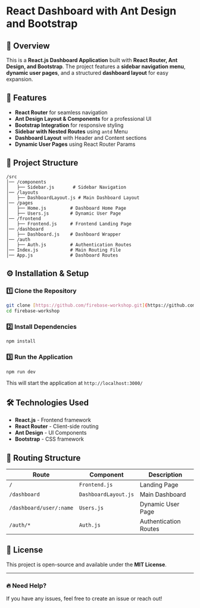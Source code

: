 # React Dashboard with Ant Design and Bootstrap

## 📌 Overview
This is a **React.js Dashboard Application** built with **React Router, Ant Design, and Bootstrap**. The project features a **sidebar navigation menu**, **dynamic user pages**, and a structured **dashboard layout** for easy expansion.

## 🚀 Features
- **React Router** for seamless navigation
- **Ant Design Layout & Components** for a professional UI
- **Bootstrap Integration** for responsive styling
- **Sidebar with Nested Routes** using `antd` Menu
- **Dashboard Layout** with Header and Content sections
- **Dynamic User Pages** using React Router Params

## 📂 Project Structure
```
/src
│── /components
│   ├── Sidebar.js       # Sidebar Navigation
│── /layouts
│   ├── DashboardLayout.js # Main Dashboard Layout
│── /pages
│   ├── Home.js         # Dashboard Home Page
│   ├── Users.js        # Dynamic User Page
│── /frontend
│   ├── Frontend.js     # Frontend Landing Page
│── /dashboard
│   ├── Dashboard.js    # Dashboard Wrapper
│── /auth
│   ├── Auth.js         # Authentication Routes
│── Index.js            # Main Routing File
│── App.js              # Dashboard Routes
```

## ⚙️ Installation & Setup

### 1️⃣ Clone the Repository
```sh
git clone [https://github.com/firebase-workshop.git](https://github.com/UsmanMERN/firebase-workshop)
cd firebase-workshop
```

### 2️⃣ Install Dependencies
```sh
npm install
```

### 3️⃣ Run the Application
```sh
npm run dev
```
This will start the application at `http://localhost:3000/`

## 🛠 Technologies Used
- **React.js** - Frontend framework
- **React Router** - Client-side routing
- **Ant Design** - UI Components
- **Bootstrap** - CSS framework

## 🔄 Routing Structure
| Route                  | Component          | Description |
|------------------------|--------------------|-------------|
| `/`                    | `Frontend.js`      | Landing Page |
| `/dashboard`           | `DashboardLayout.js` | Main Dashboard |
| `/dashboard/user/:name` | `Users.js`         | Dynamic User Page |
| `/auth/*`              | `Auth.js`          | Authentication Routes |


## 📜 License
This project is open-source and available under the **MIT License**.

---
### 🔥 Need Help?
If you have any issues, feel free to create an issue or reach out!
